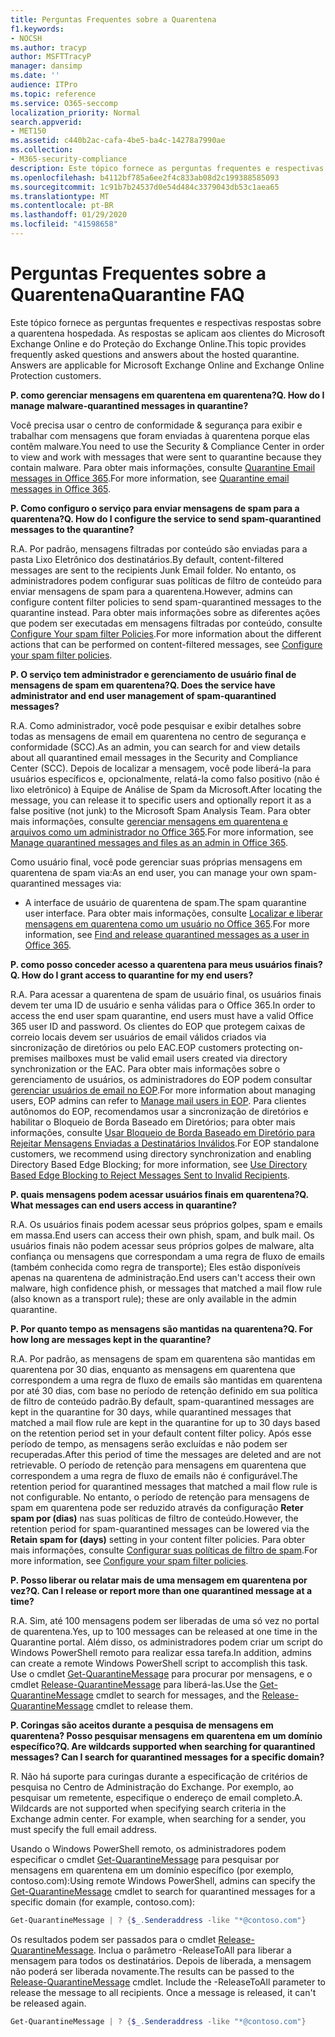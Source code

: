 ```yaml
---
title: Perguntas Frequentes sobre a Quarentena
f1.keywords:
- NOCSH
ms.author: tracyp
author: MSFTTracyP
manager: dansimp
ms.date: ''
audience: ITPro
ms.topic: reference
ms.service: O365-seccomp
localization_priority: Normal
search.appverid:
- MET150
ms.assetid: c440b2ac-cafa-4be5-ba4c-14278a7990ae
ms.collection:
- M365-security-compliance
description: Este tópico fornece as perguntas frequentes e respectivas respostas sobre a quarentena hospedada.
ms.openlocfilehash: b4112bf785a6ee2f4c833ab08d2c199388585093
ms.sourcegitcommit: 1c91b7b24537d0e54d484c3379043db53c1aea65
ms.translationtype: MT
ms.contentlocale: pt-BR
ms.lasthandoff: 01/29/2020
ms.locfileid: "41598658"
---
```

# <a name="quarantine-faq"></a><span data-ttu-id="606c0-103">Perguntas Frequentes sobre a Quarentena</span><span class="sxs-lookup"><span data-stu-id="606c0-103">Quarantine FAQ</span></span>

<span data-ttu-id="606c0-p101">Este tópico fornece as perguntas frequentes e respectivas respostas sobre a quarentena hospedada. As respostas se aplicam aos clientes do Microsoft Exchange Online e do Proteção do Exchange Online.</span><span class="sxs-lookup"><span data-stu-id="606c0-p101">This topic provides frequently asked questions and answers about the hosted quarantine. Answers are applicable for Microsoft Exchange Online and Exchange Online Protection customers.</span></span>

 <span data-ttu-id="606c0-106">**P. como gerenciar mensagens em quarentena em quarentena?**</span><span class="sxs-lookup"><span data-stu-id="606c0-106">**Q. How do I manage malware-quarantined messages in quarantine?**</span></span>

<span data-ttu-id="606c0-107">Você precisa usar o centro de conformidade & segurança para exibir e trabalhar com mensagens que foram enviadas à quarentena porque elas contêm malware.</span><span class="sxs-lookup"><span data-stu-id="606c0-107">You need to use the Security & Compliance Center in order to view and work with messages that were sent to quarantine because they contain malware.</span></span> <span data-ttu-id="606c0-108">Para obter mais informações, consulte [Quarantine Email messages in Office 365](quarantine-email-messages.md).</span><span class="sxs-lookup"><span data-stu-id="606c0-108">For more information, see [Quarantine email messages in Office 365](quarantine-email-messages.md).</span></span>

 <span data-ttu-id="606c0-109">**P. Como configuro o serviço para enviar mensagens de spam para a quarentena?**</span><span class="sxs-lookup"><span data-stu-id="606c0-109">**Q. How do I configure the service to send spam-quarantined messages to the quarantine?**</span></span>

<span data-ttu-id="606c0-110">R.</span><span class="sxs-lookup"><span data-stu-id="606c0-110">A.</span></span> <span data-ttu-id="606c0-111">Por padrão, mensagens filtradas por conteúdo são enviadas para a pasta Lixo Eletrônico dos destinatários.</span><span class="sxs-lookup"><span data-stu-id="606c0-111">By default, content-filtered messages are sent to the recipients Junk Email folder.</span></span> <span data-ttu-id="606c0-112">No entanto, os administradores podem configurar suas políticas de filtro de conteúdo para enviar mensagens de spam para a quarentena.</span><span class="sxs-lookup"><span data-stu-id="606c0-112">However, admins can configure content filter policies to send spam-quarantined messages to the quarantine instead.</span></span> <span data-ttu-id="606c0-113">Para obter mais informações sobre as diferentes ações que podem ser executadas em mensagens filtradas por conteúdo, consulte [Configure Your spam filter Policies](configure-your-spam-filter-policies.md).</span><span class="sxs-lookup"><span data-stu-id="606c0-113">For more information about the different actions that can be performed on content-filtered messages, see [Configure your spam filter policies](configure-your-spam-filter-policies.md).</span></span>

 <span data-ttu-id="606c0-114">**P. O serviço tem administrador e gerenciamento de usuário final de mensagens de spam em quarentena?**</span><span class="sxs-lookup"><span data-stu-id="606c0-114">**Q. Does the service have administrator and end user management of spam-quarantined messages?**</span></span>

<span data-ttu-id="606c0-115">R.</span><span class="sxs-lookup"><span data-stu-id="606c0-115">A.</span></span> <span data-ttu-id="606c0-116">Como administrador, você pode pesquisar e exibir detalhes sobre todas as mensagens de email em quarentena no centro de segurança e conformidade (SCC).</span><span class="sxs-lookup"><span data-stu-id="606c0-116">As an admin, you can search for and view details about all quarantined email messages in the Security and Compliance Center (SCC).</span></span> <span data-ttu-id="606c0-117">Depois de localizar a mensagem, você pode liberá-la para usuários específicos e, opcionalmente, relatá-la como falso positivo (não é lixo eletrônico) à Equipe de Análise de Spam da Microsoft.</span><span class="sxs-lookup"><span data-stu-id="606c0-117">After locating the message, you can release it to specific users and optionally report it as a false positive (not junk) to the Microsoft Spam Analysis Team.</span></span> <span data-ttu-id="606c0-118">Para obter mais informações, consulte [gerenciar mensagens em quarentena e arquivos como um administrador no Office 365](manage-quarantined-messages-and-files.md).</span><span class="sxs-lookup"><span data-stu-id="606c0-118">For more information, see [Manage quarantined messages and files as an admin in Office 365](manage-quarantined-messages-and-files.md).</span></span>

<span data-ttu-id="606c0-119">Como usuário final, você pode gerenciar suas próprias mensagens em quarentena de spam via:</span><span class="sxs-lookup"><span data-stu-id="606c0-119">As an end user, you can manage your own spam-quarantined messages via:</span></span>

- <span data-ttu-id="606c0-120">A interface de usuário de quarentena de spam.</span><span class="sxs-lookup"><span data-stu-id="606c0-120">The spam quarantine user interface.</span></span> <span data-ttu-id="606c0-121">Para obter mais informações, consulte [Localizar e liberar mensagens em quarentena como um usuário no Office 365](find-and-release-quarantined-messages-as-a-user.md).</span><span class="sxs-lookup"><span data-stu-id="606c0-121">For more information, see [Find and release quarantined messages as a user in Office 365](find-and-release-quarantined-messages-as-a-user.md).</span></span>

 <span data-ttu-id="606c0-122">**P. como posso conceder acesso a quarentena para meus usuários finais?**</span><span class="sxs-lookup"><span data-stu-id="606c0-122">**Q. How do I grant access to quarantine for my end users?**</span></span>

<span data-ttu-id="606c0-123">R.</span><span class="sxs-lookup"><span data-stu-id="606c0-123">A.</span></span> <span data-ttu-id="606c0-124">Para acessar a quarentena de spam de usuário final, os usuários finais devem ter uma ID de usuário e senha válidas para o Office 365.</span><span class="sxs-lookup"><span data-stu-id="606c0-124">In order to access the end user spam quarantine, end users must have a valid Office 365 user ID and password.</span></span> <span data-ttu-id="606c0-125">Os clientes do EOP que protegem caixas de correio locais devem ser usuários de email válidos criados via sincronização de diretórios ou pelo EAC.</span><span class="sxs-lookup"><span data-stu-id="606c0-125">EOP customers protecting on-premises mailboxes must be valid email users created via directory synchronization or the EAC.</span></span> <span data-ttu-id="606c0-126">Para obter mais informações sobre o gerenciamento de usuários, os administradores do EOP podem consultar [gerenciar usuários de email no EOP](manage-mail-users-in-eop.md).</span><span class="sxs-lookup"><span data-stu-id="606c0-126">For more information about managing users, EOP admins can refer to [Manage mail users in EOP](manage-mail-users-in-eop.md).</span></span> <span data-ttu-id="606c0-127">Para clientes autônomos do EOP, recomendamos usar a sincronização de diretórios e habilitar o Bloqueio de Borda Baseado em Diretórios; para obter mais informações, consulte [Usar Bloqueio de Borda Baseado em Diretório para Rejeitar Mensagens Enviadas a Destinatários Inválidos](https://docs.microsoft.com/exchange/mail-flow-best-practices/use-directory-based-edge-blocking).</span><span class="sxs-lookup"><span data-stu-id="606c0-127">For EOP standalone customers, we recommend using directory synchronization and enabling Directory Based Edge Blocking; for more information, see [Use Directory Based Edge Blocking to Reject Messages Sent to Invalid Recipients](https://docs.microsoft.com/exchange/mail-flow-best-practices/use-directory-based-edge-blocking).</span></span>

 <span data-ttu-id="606c0-128">**P. quais mensagens podem acessar usuários finais em quarentena?**</span><span class="sxs-lookup"><span data-stu-id="606c0-128">**Q. What messages can end users access in quarantine?**</span></span>

<span data-ttu-id="606c0-129">R.</span><span class="sxs-lookup"><span data-stu-id="606c0-129">A.</span></span> <span data-ttu-id="606c0-130">Os usuários finais podem acessar seus próprios golpes, spam e emails em massa.</span><span class="sxs-lookup"><span data-stu-id="606c0-130">End users can access their own phish, spam, and bulk mail.</span></span> <span data-ttu-id="606c0-131">Os usuários finais não podem acessar seus próprios golpes de malware, alta confiança ou mensagens que correspondam a uma regra de fluxo de emails (também conhecida como regra de transporte); Eles estão disponíveis apenas na quarentena de administração.</span><span class="sxs-lookup"><span data-stu-id="606c0-131">End users can't access their own malware, high confidence phish, or messages that matched a mail flow rule (also known as a transport rule); these are only available in the admin quarantine.</span></span> 

 <span data-ttu-id="606c0-132">**P. Por quanto tempo as mensagens são mantidas na quarentena?**</span><span class="sxs-lookup"><span data-stu-id="606c0-132">**Q. For how long are messages kept in the quarantine?**</span></span>

<span data-ttu-id="606c0-133">R.</span><span class="sxs-lookup"><span data-stu-id="606c0-133">A.</span></span> <span data-ttu-id="606c0-134">Por padrão, as mensagens de spam em quarentena são mantidas em quarentena por 30 dias, enquanto as mensagens em quarentena que correspondem a uma regra de fluxo de emails são mantidas em quarentena por até 30 dias, com base no período de retenção definido em sua política de filtro de conteúdo padrão.</span><span class="sxs-lookup"><span data-stu-id="606c0-134">By default, spam-quarantined messages are kept in the quarantine for 30 days, while quarantined messages that matched a mail flow rule are kept in the quarantine for up to 30 days based on the retention period set in your default content filter policy.</span></span> <span data-ttu-id="606c0-135">Após esse período de tempo, as mensagens serão excluídas e não podem ser recuperadas.</span><span class="sxs-lookup"><span data-stu-id="606c0-135">After this period of time the messages are deleted and are not retrievable.</span></span> <span data-ttu-id="606c0-136">O período de retenção para mensagens em quarentena que correspondem a uma regra de fluxo de emails não é configurável.</span><span class="sxs-lookup"><span data-stu-id="606c0-136">The retention period for quarantined messages that matched a mail flow rule is not configurable.</span></span> <span data-ttu-id="606c0-137">No entanto, o período de retenção para mensagens de spam em quarentena pode ser reduzido através da configuração **Reter spam por (dias)** nas suas políticas de filtro de conteúdo.</span><span class="sxs-lookup"><span data-stu-id="606c0-137">However, the retention period for spam-quarantined messages can be lowered via the **Retain spam for (days)** setting in your content filter policies.</span></span> <span data-ttu-id="606c0-138">Para obter mais informações, consulte [Configurar suas políticas de filtro de spam](configure-your-spam-filter-policies.md).</span><span class="sxs-lookup"><span data-stu-id="606c0-138">For more information, see [Configure your spam filter policies](configure-your-spam-filter-policies.md).</span></span>

 <span data-ttu-id="606c0-139">**P. Posso liberar ou relatar mais de uma mensagem em quarentena por vez?**</span><span class="sxs-lookup"><span data-stu-id="606c0-139">**Q. Can I release or report more than one quarantined message at a time?**</span></span>

<span data-ttu-id="606c0-140">R.</span><span class="sxs-lookup"><span data-stu-id="606c0-140">A.</span></span> <span data-ttu-id="606c0-141">Sim, até 100 mensagens podem ser liberadas de uma só vez no portal de quarentena.</span><span class="sxs-lookup"><span data-stu-id="606c0-141">Yes, up to 100 messages can be released at one time in the Quarantine portal.</span></span> <span data-ttu-id="606c0-142">Além disso, os administradores podem criar um script do Windows PowerShell remoto para realizar essa tarefa.</span><span class="sxs-lookup"><span data-stu-id="606c0-142">In addition, admins can create a remote Windows PowerShell script to accomplish this task.</span></span> <span data-ttu-id="606c0-143">Use o cmdlet [Get-QuarantineMessage](https://docs.microsoft.com/powershell/module/exchange/antispam-antimalware/get-quarantinemessage) para procurar por mensagens, e o cmdlet [Release-QuarantineMessage](https://docs.microsoft.com/powershell/module/exchange/antispam-antimalware/release-quarantinemessage) para liberá-las.</span><span class="sxs-lookup"><span data-stu-id="606c0-143">Use the [Get-QuarantineMessage](https://docs.microsoft.com/powershell/module/exchange/antispam-antimalware/get-quarantinemessage) cmdlet to search for messages, and the [Release-QuarantineMessage](https://docs.microsoft.com/powershell/module/exchange/antispam-antimalware/release-quarantinemessage) cmdlet to release them.</span></span>

 <span data-ttu-id="606c0-144">**P. Coringas são aceitos durante a pesquisa de mensagens em quarentena? Posso pesquisar mensagens em quarentena em um domínio específico?**</span><span class="sxs-lookup"><span data-stu-id="606c0-144">**Q. Are wildcards supported when searching for quarantined messages? Can I search for quarantined messages for a specific domain?**</span></span>

<span data-ttu-id="606c0-p110">R. Não há suporte para curingas durante a especificação de critérios de pesquisa no Centro de Administração do Exchange. Por exemplo, ao pesquisar um remetente, especifique o endereço de email completo.</span><span class="sxs-lookup"><span data-stu-id="606c0-p110">A. Wildcards are not supported when specifying search criteria in the Exchange admin center. For example, when searching for a sender, you must specify the full email address.</span></span>

<span data-ttu-id="606c0-148">Usando o Windows PowerShell remoto, os administradores podem especificar o cmdlet [Get-QuarantineMessage](https://docs.microsoft.com/powershell/module/exchange/antispam-antimalware/get-quarantinemessage) para pesquisar por mensagens em quarentena em um domínio específico (por exemplo, contoso.com):</span><span class="sxs-lookup"><span data-stu-id="606c0-148">Using remote Windows PowerShell, admins can specify the [Get-QuarantineMessage](https://docs.microsoft.com/powershell/module/exchange/antispam-antimalware/get-quarantinemessage) cmdlet to search for quarantined messages for a specific domain (for example, contoso.com):</span></span>

```powershell
Get-QuarantineMessage | ? {$_.Senderaddress -like "*@contoso.com"}
```

<span data-ttu-id="606c0-p111">Os resultados podem ser passados para o cmdlet [Release-QuarantineMessage](https://docs.microsoft.com/powershell/module/exchange/antispam-antimalware/release-quarantinemessage). Inclua o parâmetro -ReleaseToAll para liberar a mensagem para todos os destinatários. Depois de liberada, a mensagem não poderá ser liberada novamente.</span><span class="sxs-lookup"><span data-stu-id="606c0-p111">The results can be passed to the [Release-QuarantineMessage](https://docs.microsoft.com/powershell/module/exchange/antispam-antimalware/release-quarantinemessage) cmdlet. Include the -ReleaseToAll parameter to release the message to all recipients. Once a message is released, it can't be released again.</span></span>

```powershell
Get-QuarantineMessage | ? {$_.Senderaddress -like "*@contoso.com"}
```
